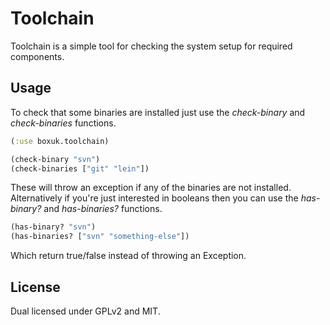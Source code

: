 
# Toolchain

Toolchain is a simple tool for checking the system setup for required components.

## Usage

To check that some binaries are installed just use the *check-binary* and *check-binaries*
functions.

```clojure
(:use boxuk.toolchain)

(check-binary "svn")
(check-binaries ["git" "lein"])
```

These will throw an exception if any of the binaries are not installed.  Alternatively if
you're just interested in booleans then you can use the *has-binary?* and *has-binaries?*
functions.

```clojure
(has-binary? "svn")
(has-binaries? ["svn" "something-else"])
```

Which return true/false instead of throwing an Exception.

## License

Dual licensed under GPLv2 and MIT.

